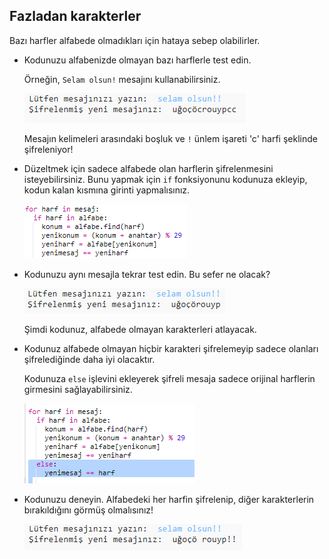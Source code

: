 ## Fazladan karakterler

Bazı harfler alfabede olmadıkları için hataya sebep olabilirler.

+ Kodunuzu alfabenizde olmayan bazı harflerle test edin.
    
    Örneğin, `Selam olsun!` mesajını kullanabilirsiniz.
    
    ![screenshot](images/messages-extra-characters.png)
    
    Mesajın kelimeleri arasındaki boşluk ve `!` ünlem işareti 'c' harfi şeklinde şifreleniyor!

+ Düzeltmek için sadece alfabede olan harflerin şifrelenmesini isteyebilirsiniz. Bunu yapmak için `if` fonksiyonunu kodunuza ekleyip, kodun kalan kısmına girinti yapmalısınız.
    
    ![screenshot](images/messages-if.png)

+ Kodunuzu aynı mesajla tekrar test edin. Bu sefer ne olacak?
    
    ![screenshot](images/messages-if-test.png)
    
    Şimdi kodunuz, alfabede olmayan karakterleri atlayacak.

+ Kodunuz alfabede olmayan hiçbir karakteri şifrelemeyip sadece olanları şifrelediğinde daha iyi olacaktır.
    
    Kodunuza `else` işlevini ekleyerek şifreli mesaja sadece orijinal harflerin girmesini sağlayabilirsiniz.
    
    ![screenshot](images/messages-else.png)

+ Kodunuzu deneyin. Alfabedeki her harfin şifrelenip, diğer karakterlerin bırakıldığını görmüş olmalısınız!
    
    ![screenshot](images/messages-else-test.png)